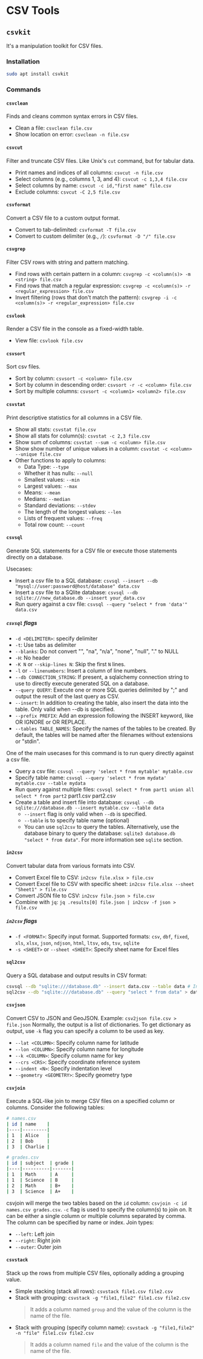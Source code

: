 # CSV Tools

## `csvkit`

It's a manipulation toolkit for CSV files.

### Installation

```bash
sudo apt install csvkit
```

### Commands

#### `csvclean`

Finds and cleans common syntax errors in CSV files.

- Clean a file: `csvclean file.csv`
- Show location on error: `csvclean -n file.csv`

#### `csvcut`

Filter and truncate CSV files. Like Unix's `cut` command, but for tabular data.

- Print names and indices of all columns: `csvcut -n file.csv`
- Select columns (e.g., columns 1, 3, and 4): `csvcut -c 1,3,4 file.csv`
- Select columns by name: `csvcut -c id,"first name" file.csv`
- Exclude columns: `csvcut -C 2,5 file.csv`

#### `csvformat`

Convert a CSV file to a custom output format.

- Convert to tab-delimited: `csvformat -T file.csv`
- Convert to custom delimiter (e.g., `/`): `csvformat -D "/" file.csv`

#### `csvgrep`

Filter CSV rows with string and pattern matching.

- Find rows with certain pattern in a column: `csvgrep -c <column(s)> -m <string> file.csv`
- Find rows that match a regular expression: `csvgrep -c <column(s)> -r <regular_expression> file.csv`
- Invert filtering (rows that don't match the pattern): `csvgrep -i -c <column(s)> -r <regular_expression> file.csv`

#### `csvlook`

Render a CSV file in the console as a fixed-width table.

- View file: `csvlook file.csv`

#### `csvsort`

Sort csv files.

- Sort by column: `csvsort -c <column> file.csv`
- Sort by column in descending order: `csvsort -r -c <column> file.csv`
- Sort by multiple columns: `csvsort -c <column1> <column2> file.csv`

#### `csvstat`

Print descriptive statistics for all columns in a CSV file.

- Show all stats: `csvstat file.csv`
- Show all stats for column(s): `csvstat -c 2,3 file.csv`
- Show sum of columns: `csvstat --sum -c <column> file.csv`
- Show show number of unique values in a column: `csvstat -c <column> --unique file.csv`
- Other functions to apply to columns:
  - Data Type: `--type`
  - Whether it has nulls: `--null`
  - Smallest values: `--min`
  - Largest values: `--max`
  - Means: `--mean`
  - Medians: `--median`
  - Standard deviations: `--stdev`
  - The length of the longest values: `--len`
  - Lists of frequent values: `--freq`
  - Total row count: `--count`

#### `csvsql`

Generate SQL statements for a CSV file or execute those statements directly on a database.

Usecases:

- Insert a csv file to a SQL database: `csvsql --insert --db "mysql://user:password@host/database" data.csv`
- Insert a csv file to a SQlite database: `csvsql --db sqlite:///new_database.db --insert your_data.csv`
- Run query against a csv file: `csvsql --query "select * from 'data'" data.csv`

##### `csvsql` flags

- `-d <DELIMITER>`: specify delimiter
- `-t`: Use tabs as delimiter
- `--blanks`: Do not convert "", "na", "n/a", "none", "null", "." to NULL
- `-H`: No header
- `-K N` or `--skip-lines N`: Skip the first `N` lines.
- `-l` or `--linenumbers`: Insert a column of line numbers.
- `--db CONNECTION_STRING`: If present, a sqlalchemy connection string to use to directly execute generated SQL on a database.
- `--query QUERY`: Execute one or more SQL queries delimited by ";" and output the result of the last query as CSV.
- `--insert`: In addition to creating the table, also insert the data into the table. Only valid when --db is specified.
- `--prefix PREFIX`: Add an expression following the INSERT keyword, like OR IGNORE or OR REPLACE.
- `--tables TABLE_NAMES`: Specify the names of the tables to be created. By default, the tables will be named after the filenames without extensions or "stdin".

One of the main usecases for this command is to run query directly against a csv file.

- Query a csv file: `csvsql --query 'select * from mytable' mytable.csv`
- Specify table name: `csvsql --query 'select * from mydata' mytable.csv --table mydata`
- Run query against multiple files: `csvsql select * from part1 union all select * from part2` part1.csv part2.csv
- Create a table and insert file into database: `csvsql --db sqlite:///database.db --insert mytable.csv --table data`
  - `--insert` flag is only valid when `--db` is specified.
  - `--table` is to specify table name (optional)
  - You can use `sql2csv`  to query the tables. Alternatively, use the database binary to query the database: `sqlite3 database.db "select * from data"`. For more information see `sqlite` section.

#### `in2csv`

Convert tabular data from various formats into CSV.

- Convert Excel file to CSV: `in2csv file.xlsx > file.csv`
- Convert Excel file to CSV with specific sheet: `in2csv file.xlsx --sheet "Sheet1" > file.csv`
- Convert JSON file to CSV: `in2csv file.json > file.csv`
- Combine with `jq`: `jq .results[0] file.json | in2csv -f json > file.csv`

##### `in2csv` flags

- `-f <FORMAT>`: Specify input format. Supported formats: `csv`, `dbf`, `fixed`, `xls`, `xlsx`, `json`, `ndjson`, `html`, `ltsv`, `ods`, `tsv`, `sqlite`
- `-s <SHEET>` or `--sheet <SHEET>`: Specify sheet name for Excel files

#### `sql2csv`

Query a SQL database and output results in CSV format:

```bash
csvsql --db "sqlite:///database.db" --insert data.csv --table data # Insert data into database
sql2csv --db "sqlite:///database.db" --query "select * from data" > data.csv # query the database
```

#### `csvjson`

Convert CSV to JSON and GeoJSON. Example: `csv2json file.csv > file.json`
Normally, the output is a list of dictionaries. To get dictionary as output, use `-k` flag you can specify a column to be used as key.

- `--lat <COLUMN>`: Specify column name for latitude
- `--lon <COLUMN>`: Specify column name for longitude
- `--k <COLUMN>`: Specify column name for key
- `--crs <CRS>`: Specify coordinate reference system
- `--indent <N>`: Specify indentation level
- `--geometry <GEOMETRY>`: Specify geometry type

#### `csvjoin`

Execute a SQL-like join to merge CSV files on a specified column or columns.
Consider the following tables:

```bash
# names.csv
| id | name    |
|----|---------|
| 1  | Alice   |
| 2  | Bob     |
| 3  | Charlie |

# grades.csv
| id | subject  | grade |
|----|----------|-------|
| 1  | Math     | A     |
| 1  | Science  | B     |
| 2  | Math     | B+    |
| 3  | Science  | A+    |
```

csvjoin will merge the two tables based on the `id` column: `csvjoin -c id names.csv grades.csv`. `-c` flag is used to specify the column(s) to join on. It can be either a single column or multiple columns separated by comma. The column can be specified by name or index.
Join types:

- `--left`: Left join
- `--right`: Right join
- `--outer`: Outer join

#### `csvstack`

Stack up the rows from multiple CSV files, optionally adding a grouping value.

- Simple stacking (stack all rows): `csvstack file1.csv file2.csv`
- Stack with grouping: `csvstack -g "file1,file2" file1.csv file2.csv`
  > It adds a column named `group` and the value of the column is the name of the file.
- Stack with grouping (specify column name): `csvstack -g "file1,file2" -n "file" file1.csv file2.csv`
  > It adds a column named `file` and the value of the column is the name of the file.
